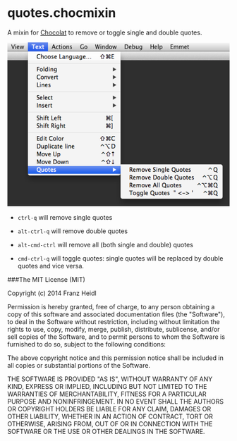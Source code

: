 # quotes.chocmixin

A mixin for [Chocolat](http://www.chocolatapp.com) to remove or toggle single and double quotes.

![quotes.chocmixin Screenshot](http://github.com/franzheidl/quotes.chocmixin/raw/master/screenshot/quotes-menu.png)


* `ctrl-q` will remove single quotes

* `alt-ctrl-q` will remove double quotes

* `alt-cmd-ctrl` will remove all (both single and double) quotes

* `cmd-ctrl-q` will toggle quotes: single quotes will be replaced by double quotes and vice versa.


###The MIT License (MIT)


Copyright (c) 2014 Franz Heidl

Permission is hereby granted, free of charge, to any person obtaining a copy
of this software and associated documentation files (the "Software"), to deal
in the Software without restriction, including without limitation the rights
to use, copy, modify, merge, publish, distribute, sublicense, and/or sell
copies of the Software, and to permit persons to whom the Software is
furnished to do so, subject to the following conditions:

The above copyright notice and this permission notice shall be included in
all copies or substantial portions of the Software.

THE SOFTWARE IS PROVIDED "AS IS", WITHOUT WARRANTY OF ANY KIND, EXPRESS OR
IMPLIED, INCLUDING BUT NOT LIMITED TO THE WARRANTIES OF MERCHANTABILITY,
FITNESS FOR A PARTICULAR PURPOSE AND NONINFRINGEMENT. IN NO EVENT SHALL THE
AUTHORS OR COPYRIGHT HOLDERS BE LIABLE FOR ANY CLAIM, DAMAGES OR OTHER
LIABILITY, WHETHER IN AN ACTION OF CONTRACT, TORT OR OTHERWISE, ARISING FROM,
OUT OF OR IN CONNECTION WITH THE SOFTWARE OR THE USE OR OTHER DEALINGS IN
THE SOFTWARE.